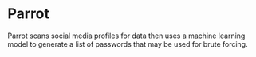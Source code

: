 # Parrot
Parrot scans social media profiles for data then uses a machine learning model to generate a list of passwords that may be used for brute forcing.
